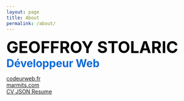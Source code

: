 ```yaml
---
layout: page
title: About
permalink: /about/
---
```


<style>
nom { color: #000000; font-size: 3em; font-weight: bold; text-align: center; }
r { color: Red }
o { color: Orange }
g { color: Green }
b { color: #0969DA ;font-size: 2em;}
</style>

<nom>GEOFFROY STOLARIC</nom>
<b>Développeur Web</b>

[codeurweb.fr][marmits-codeur]  
[marmits.com][marmits]  
[CV JSON Resume ][cv]

[marmits]:      https://marmits.com
[marmits-codeur]:      https://codeur-web.fr
[cv]:      https://marmits.github.io/cv/
